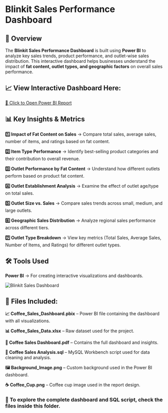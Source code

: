 # Blinkit Sales Performance Dashboard

## 📌 Overview

The **Blinkit Sales Performance Dashboard** is built using **Power BI** to analyze key sales trends, product performance, and outlet-wise sales distribution. This interactive dashboard helps businesses understand the impact of **fat content, outlet types, and geographic factors** on overall sales performance.


## 📈 View Interactive Dashboard Here:  

[🔗 Click to Open Power BI Report](https://app.powerbi.com/view?r=eyJrIjoiODE5MDY2MWEtYjYyNS00M2UxLWI4M2UtYmFjZjUwMmVjNDIxIiwidCI6IjcxM2MyZWExLWVmOWItNDVkMC1iODk4LTM2ZTc5MDRlN2M3MyJ9)


## 📊 Key Insights & Metrics

**1️⃣ Impact of Fat Content on Sales** → Compare total sales, average sales, number of items, and ratings based on fat content.

**2️⃣ Item Type Performance** → Identify best-selling product categories and their contribution to overall revenue.

**3️⃣ Outlet Performance by Fat Content** → Understand how different outlets perform based on product fat content.

**4️⃣ Outlet Establishment Analysis** → Examine the effect of outlet age/type on total sales.

**5️⃣ Outlet Size vs. Sales** → Compare sales trends across small, medium, and large outlets.

**6️⃣ Geographic Sales Distribution** → Analyze regional sales performance across different tiers.

**7️⃣ Outlet Type Breakdown** → View key metrics (Total Sales, Average Sales, Number of Items, and Ratings) for different outlet types.



## 🛠 Tools Used

**Power BI** → For creating interactive visualizations and dashboards.


![Blinkit Sales Dashboard](https://raw.githubusercontent.com/your-username/repo-name/main/dashboard-image.png)



## 📂 Files Included:

**📈 Coffee_Sales_Dashboard.pbix** – Power BI file containing the dashboard with all visualizations.

**📊 Coffee_Sales_Data.xlsx** – Raw dataset used for the project.

**📄 Coffee Sales Dashboard.pdf** – Contains the full dashboard and insights.

**📝 Coffee Sales Analysis.sql** – MySQL Workbench script used for data cleaning and analysis.

**🖼️ Background_Image.png** – Custom background used in the Power BI dashboard.

**☕ Coffee_Cup.png** – Coffee cup image used in the report design.


### 📌 To explore the complete dashboard and SQL script, check the files inside this folder. 
